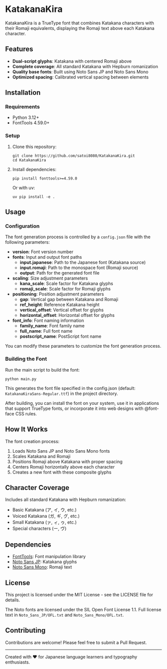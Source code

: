# KatakanaKira

KatakanaKira is a TrueType font that combines Katakana characters with their Romaji equivalents, displaying the Romaji text above each Katakana character.

## Features

- **Dual-script glyphs**: Katakana with centered Romaji above
- **Complete coverage**: All standard Katakana with Hepburn romanization
- **Quality base fonts**: Built using Noto Sans JP and Noto Sans Mono
- **Optimized spacing**: Calibrated vertical spacing between elements

## Installation

### Requirements
- Python 3.12+
- FontTools 4.59.0+

### Setup
1. Clone this repository:
   ```
   git clone https://github.com/satoi8080/KatakanaKira.git
   cd KatakanaKira
   ```

2. Install dependencies:
   ```
   pip install fonttools>=4.59.0
   ```
   
   Or with uv:
   ```
   uv pip install -e .
   ```

## Usage

### Configuration

The font generation process is controlled by a `config.json` file with the following parameters:

- **version**: Font version number
- **fonts**: Input and output font paths
  - **input.japanese**: Path to the Japanese font (Katakana source)
  - **input.romaji**: Path to the monospace font (Romaji source)
  - **output**: Path for the generated font file
- **scaling**: Size adjustment parameters
  - **kana_scale**: Scale factor for Katakana glyphs
  - **romaji_scale**: Scale factor for Romaji glyphs
- **positioning**: Position adjustment parameters
  - **gap**: Vertical gap between Katakana and Romaji
  - **ref_height**: Reference Katakana height
  - **vertical_offset**: Vertical offset for glyphs
  - **horizontal_offset**: Horizontal offset for glyphs
- **font_info**: Font naming information
  - **family_name**: Font family name
  - **full_name**: Full font name
  - **postscript_name**: PostScript font name

You can modify these parameters to customize the font generation process.

### Building the Font

Run the main script to build the font:
```
python main.py
```

This generates the font file specified in the config.json (default: `KatakanaKiraSans-Regular.ttf`) in the project directory.

After building, you can install the font on your system, use it in applications that support TrueType fonts, or incorporate it into web designs with @font-face CSS rules.

## How It Works

The font creation process:
1. Loads Noto Sans JP and Noto Sans Mono fonts
2. Scales Katakana and Romaji
3. Positions Romaji above Katakana with proper spacing
4. Centers Romaji horizontally above each character
5. Creates a new font with these composite glyphs

## Character Coverage

Includes all standard Katakana with Hepburn romanization:
- Basic Katakana (ア, イ, ウ, etc.)
- Voiced Katakana (ガ, ギ, グ, etc.)
- Small Katakana (ァ, ィ, ゥ, etc.)
- Special characters (ー, ヴ)

## Dependencies

- [FontTools](https://github.com/fonttools/fonttools): Font manipulation library
- [Noto Sans JP](https://fonts.google.com/noto/specimen/Noto+Sans+JP): Katakana glyphs
- [Noto Sans Mono](https://fonts.google.com/noto/specimen/Noto+Sans+Mono): Romaji text

## License

This project is licensed under the MIT License - see the LICENSE file for details.

The Noto fonts are licensed under the SIL Open Font License 1.1. Full license text in `Noto_Sans_JP/OFL.txt` and `Noto_Sans_Mono/OFL.txt`.

## Contributing

Contributions are welcome! Please feel free to submit a Pull Request.

---

Created with ❤️ for Japanese language learners and typography enthusiasts.